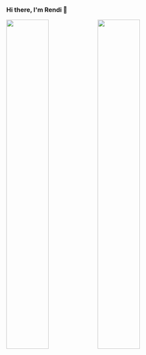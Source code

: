 ### Hi there, I'm Rendi 👋
<img align='left' width='47%' src='https://github-readme-stats.vercel.app/api?username=Rendyfranzz&show_icons=true&theme=radical' />
<img align='left' width='47%' src='https://github-readme-stats.vercel.app/api/top-langs/?username=Rendyfranzz&layout=compact' />


